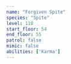 ```yaml
---
name: "Forgiven Spite"
species: "Spite"
level: 118
start_floor: 54
end_floor: 55
patrol: false
mimic: false
abilities: ['Karma']
---
```

